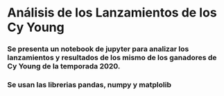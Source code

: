 # Análisis de los Lanzamientos de los Cy Young
### Se presenta un notebook de jupyter para analizar los lanzamientos y resultados de los mismo de los ganadores de Cy Young de la temporada 2020.
### Se usan las librerias pandas, numpy y matplolib




